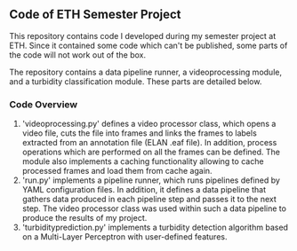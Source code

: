 ## Code of ETH Semester Project
This repository contains code I developed during my semester project at ETH. Since it contained some code which can't be published, some parts of the code will not work out of the box.

The repository contains a data pipeline runner, a videoprocessing module, and a turbidity classification module. These parts are detailed below.

### Code Overview

1. 'videoprocessing.py' defines a video processor class, which opens a video file, cuts the file into frames and links the frames to labels extracted from an annotation file (ELAN .eaf file). In addition, process operations which are performed on all the frames can be defined. The module also implements a caching functionality allowing to cache processed frames and load them from cache again.
1. 'run.py' implements a pipeline runner, which runs pipelines defined by YAML configuration files. In addition, it defines a data pipeline that gathers data produced in each pipeline step and passes it to the next step. The video processor class was used within such a data pipeline to produce the results of my project.
1. 'turbidityprediction.py' implements a turbidity detection algorithm based on a Multi-Layer Perceptron with user-defined features.
